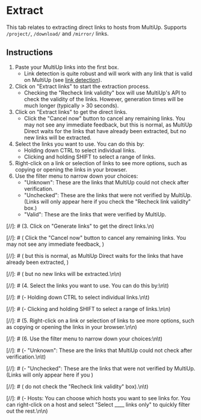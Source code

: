 # Extract

This tab relates to extracting direct links to hosts from MultiUp.
Supports `/project/`, `/download/` and `/mirror/` links.

## Instructions

1. Paste your MultiUp links into the first box.
    - Link detection is quite robust and will work with any link that is valid on MultiUp
      (see [link detection](Tips-and-Tricks-for-Extraction.md#link-detection)).
2. Click on "Extract links" to start the extraction process.
    - Checking the "Recheck link validity" box will use MultiUp's API to check the validity of the links.
      However, generation times will be much longer (typically > 30 seconds).
3. Click on "Extract links" to get the direct links.
    - Click the "Cancel now" button to cancel any remaining links. You may not see any immediate feedback, but this
      is normal, as MultiUp Direct waits for the links that have already been extracted, but no new links will be
      extracted.
4. Select the links you want to use. You can do this by:
    - Holding down CTRL to select individual links.
    - Clicking and holding SHIFT to select a range of links.
5. Right-click on a link or selection of links to see more options, such as copying or opening the links in your
   browser.
6. Use the filter menu to narrow down your choices:
    - "Unknown": These are the links that MultiUp could not check after verification.
    - "Unchecked": These are the links that were not verified by MultiUp. (Links will only appear here if you check
      the "Recheck link validity" box.)
    - "Valid": These are the links that were verified by MultiUp.

[//]: # (3. Click on \"Generate links\" to get the direct links.\n\)

[//]: # (   Click the \"Cancel now\" button to cancel any remaining links. You may not see any immediate feedback, \)

[//]: # (   but this is normal, as MultiUp Direct waits for the links that have already been extracted, \)

[//]: # (   but no new links will be extracted.\n\n\)

[//]: # (4. Select the links you want to use. You can do this by:\n\t\)

[//]: # (- Holding down CTRL to select individual links.\n\t\)

[//]: # (- Clicking and holding SHIFT to select a range of links.\n\n\)

[//]: # (5. Right-click on a link or selection of links to see more options, such as copying or opening the links in
your browser.\n\n\)

[//]: # (6. Use the filter menu to narrow down your choices:\n\t\)

[//]: # (- \"Unknown\": These are the links that MultiUp could not check after verification.\n\t\)

[//]: # (- \"Unchecked\": These are the links that were not verified by MultiUp. &#40;Links will only appear here if
you \)

[//]: # (  do not check the \"Recheck link validity\" box&#41;.\n\t\)

[//]: # (- Hosts: You can choose which hosts you want to see links for. You can right-click on a host and select
\"Select ____ links only\" to quickly filter out the rest.\n\n\)


